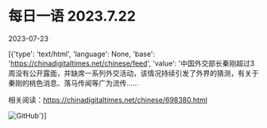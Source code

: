 # 每日一语 2023.7.22

2023-07-23

[{'type': 'text/html', 'language': None, 'base': 'https://chinadigitaltimes.net/chinese/feed', 'value': '中国外交部长秦刚超过3周没有公开露面，并缺席一系列外交活动，该情况持续引发了外界的猜测，有关于秦刚的桃色消息、落马传闻等广为流传&#8230;&#8230;

相关阅读：https://chinadigitaltimes.net/chinese/698380.html

![GitHub](https://chinadigitaltimes.net/chinese/files/2023/07/2023.7.22.png)'}]